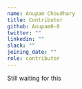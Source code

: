 ```yaml
---
name: Anupam Choudhary
title: Contributor
github: Anupam0-0
twitter: ""
linkedin: ""
slack: ""
joining_date: ""
role: contributor
---
```


Still waiting for this
